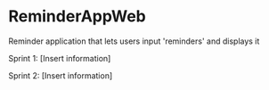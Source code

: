 # ReminderAppWeb
Reminder application that lets users input 'reminders' and displays it

Sprint 1:
[Insert information]

Sprint 2:
[Insert information]

